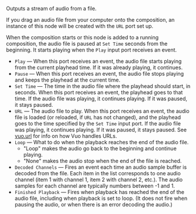 Outputs a stream of audio from a file. 

If you drag an audio file from your computer onto the composition, an instance of this node will be created with the `URL` port set up.

When the composition starts or this node is added to a running composition, the audio file is paused at `Set Time` seconds from the beginning. It starts playing when the `Play` input port receives an event.

   - `Play` — When this port receives an event, the audio file starts playing from the current playhead time. If it was already playing, it continues.
   - `Pause` — When this port receives an event, the audio file stops playing and keeps the playhead at the current time.
   - `Set Time` — The time in the audio file where the playhead should start, in seconds. When this port receives an event, the playhead goes to that time. If the audio file was playing, it continues playing. If it was paused, it stays paused.
   - `URL` — The audio file to play. When this port receives an event, the audio file is loaded (or reloaded, if `URL` has not changed), and the playhead goes to the time specified by the `Set Time` input port. If the audio file was playing, it continues playing. If it was paused, it stays paused.  See [vuo.url](vuo-nodeset://vuo.url) for info on how Vuo handles URLs.
   - `Loop` — What to do when the playback reaches the end of the audio file.
      - "Loop" makes the audio go back to the beginning and continue playing.
      - "None" makes the audio stop when the end of the file is reached.
   - `Decoded Channels` — Fires an event each time an audio sample buffer is decoded from the file. Each item in the list corresponds to one audio channel (item 1 with channel 1, item 2 with channel 2, etc.). The audio samples for each channel are typically numbers between -1 and 1.
   - `Finished Playback` — Fires when playback has reached the end of the audio file, including when playback is set to loop. (It does not fire when pausing the audio, or when there is an error decoding the audio.)
